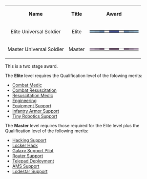 <table>
<tbody>
<tr class="odd">
<td style="text-align: center;"><p><b>Name</b></p></td>
<td style="text-align: center;"><p><b>Title</b></p></td>
<td style="text-align: center;"><p><b>Award</b></p></td>
</tr>
<tr class="even">
<td style="text-align: center;"><p>Elite Universal Soldier</p></td>
<td style="text-align: center;"><p>Elite</p></td>
<td style="text-align: center;"><table class="bigmerit">
<tr>
<td bgcolor="#99bcd3">
</td>
<td bgcolor="#89a8c0">
</td>
<td bgcolor="#6181a9">
</td>
<td bgcolor="#fefefe">
</td>
<td bgcolor="#445194">
</td>
<td bgcolor="#445194">
</td>
<td bgcolor="#fefefe">
</td>
<td bgcolor="#6181a9">
</td>
<td bgcolor="#89a8c0">
</td>
<td bgcolor="#99bcd3">
</td>
</tr>
</table></td>
</tr>
<tr class="odd">
<td style="text-align: center;"><p>Master Universal Soldier</p></td>
<td style="text-align: center;"><p>Master</p></td>
<td style="text-align: center;"><table class="bigmerit">
<tr>
<td bgcolor="#b2a0b4">
</td>
<td bgcolor="#9c8a9e">
</td>
<td bgcolor="#776378">
</td>
<td bgcolor="#fefefe">
</td>
<td bgcolor="#675066">
</td>
<td bgcolor="#675066">
</td>
<td bgcolor="#fefefe">
</td>
<td bgcolor="#776378">
</td>
<td bgcolor="#9c8a9e">
</td>
<td bgcolor="#b2a0b4">
</td>
</tr>
</table></td>
</tr>
</tbody>
</table>

This is a two stage award.

The **Elite** level requires the Qualification level of the folowing merits:

- [Combat Medic](Combat_Medic.md)
- [Combat Resuscitation](Combat_Resuscitation.md)
- [Resuscitation Medic](Resuscitation_Medic.md)
- [Engineering](Engineering_(Merit).md)
- [Equipment Support](Equipment_Support.md)
- [Infantry Armor Support](Infantry_Armor_Support.md)
- [Tiny Robotics Support](Tiny_Robotics_Support.md)

The **Master** level requires those required for the Elite level plus the
Qualification level of the following merits:

- [Hacking Support](Hacking_Support.md)
- [Locker Hack](Locker_Hack.md)
- [Galaxy Support Pilot](Galaxy_Support_Pilot.md)
- [Router Support](Router_Support.md)
- [Telepad Deployment](Telepad_Deployment.md)
- [AMS Support](AMS_Support.md)
- [Lodestar Support](Lodestar_Support.md)

<!--[category:Merits](category:Merits.md)-->
